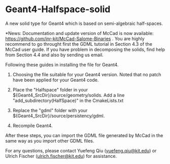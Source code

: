 # Geant4-Halfspace-solid
A new solid type for Geant4 which is based on semi-algebraic half-spaces. 

*News: Documentation and update version of McCad is now available: https://github.com/inr-kit/McCad-Salome-Binaries . You are highly recommend to go throught first the GDML tutorial in Section 4.3 of the McCad user guide. If you have problem in decomposing the solids, find help from Section 4.4 and also by sending us email. 


Following these guides in installing the file for Geant4. 

1. Choosing the file suitable for your Geant4 version. Noted that no patch have been applied for your Geant4 code. 

2. Place the "Halfspace" folder in your ${Geant4_SrcDir}/source/geometry/solids. Add a line "add_subdirectory(HalfSpace)" in the CmakeLists.txt

3. Replace the "gdml" folder with your ${Geant4_SrcDir}/source/persistency/gdml. 

4. Recompile Geant4. 

After these steps, you can import the GDML file generated by McCad in the same way as you import other GDML files. 

For any questions, please contact Yuefeng Qiu (yuefeng.qiu@kit.edu) or Ulrich Fischer (ulrich.fischer@kit.edu) for assistance.
